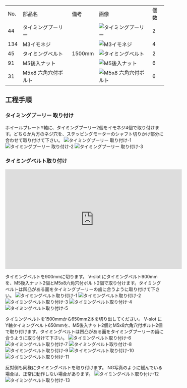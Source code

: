 <table class="packing-list">
    <tbody>
        <tr>
            <td>No.</td>
            <td>部品名</td>
            <td>備考</td>
            <td class="packing-img">画像</td>
            <td>個数</td>
        </tr>
        <tr>
            <td>44</td>
            <td>タイミングプーリー</td>
            <td></td>
            <td><img src="./images/packing/044.jpg" alt="タイミングプーリー"></td>
            <td>2</td>
        </tr>
        <tr>
            <td>134</td>
            <td>M3イモネジ</td>
            <td></td>
            <td><img src="./images/packing/134.jpg" alt="M3イモネジ"></td>
            <td>4</td>
        </tr>
        <tr>
            <td>45</td>
            <td>タイミングベルト</td>
            <td>1500mm</td>
            <td><img src="./images/packing/045.jpg" alt="タイミングベルト"></td>
            <td>2</td>
        </tr>
        <tr>
            <td>91</td>
            <td>M5後入ナット</td>
            <td></td>
            <td><img src="./images/packing/091.jpg" alt="M5後入ナット"></td>
            <td>6</td>
        </tr>
        <tr>
            <td>31</td>
            <td>M5x8 六角穴付ボルト</td>
            <td></td>
            <td><img src="./images/packing/031.jpg" alt="M5x8 六角穴付ボルト"></td>
            <td>6</td>
        </tr>
    </tbody>
</table>

## 工程手順

### タイミングプーリー 取り付け
ホイールプレートY軸に、タイミングプーリー2個をイモネジ4個で取り付けます。どちらか片方のネジ穴を、ステッピングモーターのシャフト切りかけ部分に合わせて取り付けて下さい。
<img src="./images/14/001.jpg" alt="タイミングプーリー 取り付け-1">
<img src="./images/14/002.jpg" alt="タイミングプーリー 取り付け-2">
<img src="./images/14/003.jpg" alt="タイミングプーリー 取り付け-3">

### タイミングベルト取り付け
<div class="iframe-content">
    <iframe width="560" height="315" src="https://www.youtube.com/embed/O227nCrA0uE" frameborder="0" allow="accelerometer; autoplay; encrypted-media; gyroscope; picture-in-picture" allowfullscreen></iframe>
</div>

タイミングベルトを900mmに切ります。
V-slot にタイミングベルト900mmを、M5後入ナット2個とM5x8六角穴付ボルト2個で取り付けます。タイミングベルトは凹凸がある面をタイミングプーリーの歯に合うように取り付けて下さい。
<img src="./images/14/004.jpg" alt="タイミングベルト取り付け-1">
<img src="./images/14/005.jpg" alt="タイミングベルト取り付け-2">
<img src="./images/14/006.jpg" alt="タイミングベルト取り付け-3">
<img src="./images/14/007.jpg" alt="タイミングベルト取り付け-4">
<img src="./images/14/008.jpg" alt="タイミングベルト取り付け-5">

タイミングベルトを1500mmから650mm2本を切り出してください。
V-slot にY軸タイミングベルト650mmを、M5後入ナット2個とM5x8六角穴付ボルト2個で取り付けます。タイミングベルトは凹凸がある面をタイミングプーリーの歯に合うように取り付けて下さい。
<img src="./images/14/009.jpg" alt="タイミングベルト取り付け-6">
<img src="./images/14/010.jpg" alt="タイミングベルト取り付け-7">
<img src="./images/14/011.jpg" alt="タイミングベルト取り付け-8">
<img src="./images/14/012.jpg" alt="タイミングベルト取り付け-9">
<img src="./images/14/013.jpg" alt="タイミングベルト取り付け-10">
<img src="./images/14/014.jpg" alt="タイミングベルト取り付け-11">

反対側も同様にタイミングベルトを取り付けます。
NG写真のように緩んでいる場合は、正常に動作しない場合があります。
<img src="./images/14/015.jpg" alt="タイミングベルト取り付け-12">
<img src="./images/14/016.jpg" alt="タイミングベルト取り付け-13">

